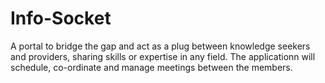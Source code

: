 # Info-Socket

A portal to bridge the gap and act as a plug between knowledge seekers and providers, sharing skills or expertise in any field.
The applicationn will schedule, co-ordinate and manage meetings between the members.
